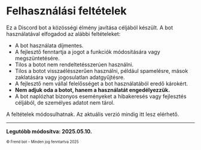 # Felhasználási feltételek

Ez a Discord bot a közösségi élmény javítása céljából készült. A bot használatával elfogadod az alábbi feltételeket:

- A bot használata díjmentes.
- A fejlesztő fenntartja a jogot a funkciók módosítására vagy megszüntetésére.
- Tilos a botot nem rendeltetésszerúen használni.
- Tilos a botot visszaélésszerűen használni, például spamelésre, mások zaklatására vagy jogosulatlan adatgyűjtésre.
- A fejlesztő nem vállal felelősséget a bot használatából eredő károkért.
- **Nem adjuk oda a botot, hanem a használatát engedélyezzük.**
- A bot naplózhat bizonyos eseményeket a hibakeresés vagy fejlesztés céljából, de személyes adatot nem tárol.

A feltételek módosulhatnak. Az aktuális verzió mindig itt lesz elérhető.

---

**Legutóbb módosítva: 2025.05.10.**

<sub><sup>© Frend bot – Minden jog fenntartva 2025</sup></sub>
